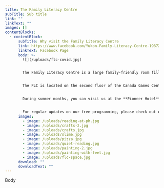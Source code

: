```yaml
---
title: The Family Literacy Centre
subTitle: Sub title
link: ""
linkText: ""
images: []
contentBlocks:
  - contentBlock:
      subTitle: Why visit the Family Literacy Centre
      link: https://www.facebook.com/Yukon-Family-Literacy-Centre-193726640688169/
      linkText: Facebook Page
      body: >-
        ![](/uploads/flc-covid.jpg)


        The Family Literacy Centre is a large family-friendly room filled with books, crafts, puppets, toys, puzzles, chalkboard, music, dress-up and more. We offer mini programs most mornings and drop-in play time during the afternoon. The FLC offers free, daily, drop-in programs that help parents build both their parenting and life skills, while providing young children with early childhood education opportunities. Our qualified staff specialize in early childhood education and promote early learning and literacy skills. We help connect families to the community resources they need and support families to become lifelong learners. 


        The FLC is located on the second floor of the Canada Games Centre and is open from September through May. Come visit us to sing, play, do crafts, enjoy both structured and unstructured programs and have fun! All programs are free, drop-in and everyone is welcome. To participate in our programs, you do not have to pay the Canada Games Center fee. Just walk up the stairs to the FLC and join us! 


        During summer months, you can visit us at the **Pioneer Hotel** for some of your favourite Family Literacy Centre programs! We're located across from the gazebo in Shipyards Park. Check out this video about the Pioneer Hotel by MCY youth- <https://www.youtube.com/watch?v=8qg68c5roKQ&ab_channel=MCYYouth>


        For regular updates on our free programming, please check out our Facebook page.
      images:
        - image: /uploads/reading-at-ph.jpg
        - image: /uploads/crafts-2.jpg
        - image: /uploads/crafts.jpg
        - image: /uploads/slime.jpg
        - image: /uploads/pizza.jpg
        - image: /uploads/quiet-reading.jpg
        - image: /uploads/painting-2.jpg
        - image: /uploads/painting-with-feet.jpg
        - image: /uploads/flc-space.jpg
      download: ""
      downloadText: ""
---
```

Body